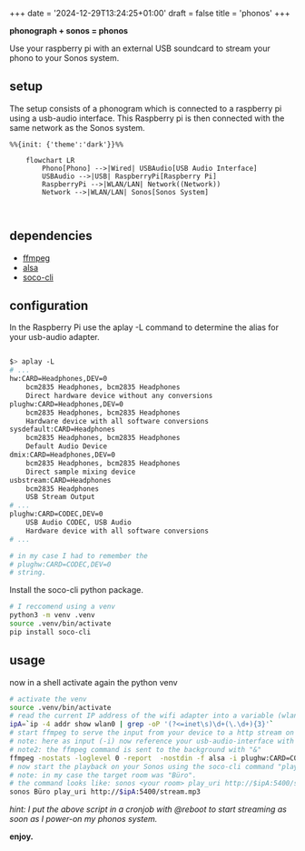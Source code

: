+++
date = '2024-12-29T13:24:25+01:00'
draft = false
title = 'phonos'
+++

**phonograph + sonos = phonos** 

Use your raspberry pi with an external USB soundcard to stream your phono to your Sonos system.  

## setup
The setup consists of a phonogram which is connected to a raspberry pi using a usb-audio interface. This Raspberry pi is then connected with the same network as the Sonos system. 


```mermaid
%%{init: {'theme':'dark'}}%%

    flowchart LR
        Phono[Phono] -->|Wired| USBAudio[USB Audio Interface]
        USBAudio -->|USB| RaspberryPi[Raspberry Pi]
        RaspberryPi -->|WLAN/LAN| Network((Network))
        Network -->|WLAN/LAN| Sonos[Sonos System]

     
```


## dependencies

* [ffmpeg](https://ffmpeg.org/)
* [alsa](https://www.alsa-project.org/wiki/Main_Page)
* [soco-cli](https://github.com/avantrec/soco-cli)

## configuration

In the Raspberry Pi use the aplay -L command to determine the alias for your usb-audio adapter. 
```bash

$> aplay -L
# ... 
hw:CARD=Headphones,DEV=0
    bcm2835 Headphones, bcm2835 Headphones
    Direct hardware device without any conversions
plughw:CARD=Headphones,DEV=0
    bcm2835 Headphones, bcm2835 Headphones
    Hardware device with all software conversions
sysdefault:CARD=Headphones
    bcm2835 Headphones, bcm2835 Headphones
    Default Audio Device
dmix:CARD=Headphones,DEV=0
    bcm2835 Headphones, bcm2835 Headphones
    Direct sample mixing device
usbstream:CARD=Headphones
    bcm2835 Headphones
    USB Stream Output
# ...
plughw:CARD=CODEC,DEV=0
    USB Audio CODEC, USB Audio
    Hardware device with all software conversions
# ...

# in my case I had to remember the 
# plughw:CARD=CODEC,DEV=0
# string. 

```

Install the soco-cli python package. 

```bash
# I reccomend using a venv
python3 -m venv .venv
source .venv/bin/activate
pip install soco-cli
```

## usage

now in a shell activate again the python venv

```bash
# activate the venv
source .venv/bin/activate
# read the current IP address of the wifi adapter into a variable (wlan0 - might be different in your case)
ipA=`ip -4 addr show wlan0 | grep -oP '(?<=inet\s)\d+(\.\d+){3}'`
# start ffmpeg to serve the input from your device to a http stream on port 5400: http://<your IP>:5400/stream.mp3
# note: here as input (-i) now reference your usb-audio-interface with the string taken from the configuration part.  
# note2: the ffmpeg command is sent to the background with "&"
ffmpeg -nostats -loglevel 0 -report  -nostdin -f alsa -i plughw:CARD=CODEC,DEV=0 -listen 1  -f mp3 http://$ipA:5400/stream.mp3 & 
# now start the playback on your Sonos using the soco-cli command "play-uri". 
# note: in my case the target room was "Büro". 
# the command looks like: sonos <your room> play_uri http://$ipA:5400/stream.mp3
sonos Büro play_uri http://$ipA:5400/stream.mp3
```
*hint: I put the above script in a cronjob with @reboot to start streaming as soon as I power-on my phonos system.* 

**enjoy.**
